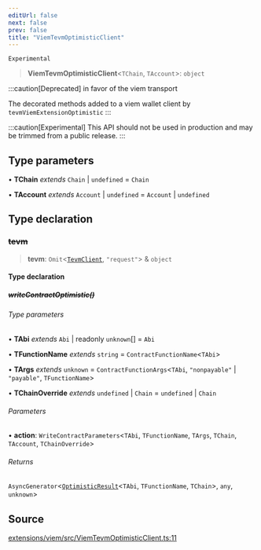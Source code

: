 ```yaml
---
editUrl: false
next: false
prev: false
title: "ViemTevmOptimisticClient"
---
```


`Experimental`

> **ViemTevmOptimisticClient**\<`TChain`, `TAccount`\>: `object`

:::caution[Deprecated]
in favor of the viem transport

The decorated methods added to a viem wallet client by `tevmViemExtensionOptimistic`
:::

:::caution[Experimental]
This API should not be used in production and may be trimmed from a public release.
:::

## Type parameters

• **TChain** *extends* `Chain` \| `undefined` = `Chain`

• **TAccount** *extends* `Account` \| `undefined` = `Account` \| `undefined`

## Type declaration

### ~~tevm~~

> **tevm**: `Omit`\<[`TevmClient`](/reference/tevm/client-types/type-aliases/tevmclient/), `"request"`\> & `object`

#### Type declaration

##### ~~writeContractOptimistic()~~

###### Type parameters

• **TAbi** *extends* `Abi` \| readonly `unknown`[] = `Abi`

• **TFunctionName** *extends* `string` = `ContractFunctionName`\<`TAbi`\>

• **TArgs** *extends* `unknown` = `ContractFunctionArgs`\<`TAbi`, `"nonpayable"` \| `"payable"`, `TFunctionName`\>

• **TChainOverride** *extends* `undefined` \| `Chain` = `undefined` \| `Chain`

###### Parameters

• **action**: `WriteContractParameters`\<`TAbi`, `TFunctionName`, `TArgs`, `TChain`, `TAccount`, `TChainOverride`\>

###### Returns

`AsyncGenerator`\<[`OptimisticResult`](/reference/tevm/viem/type-aliases/optimisticresult/)\<`TAbi`, `TFunctionName`, `TChain`\>, `any`, `unknown`\>

## Source

[extensions/viem/src/ViemTevmOptimisticClient.ts:11](https://github.com/evmts/tevm-monorepo/blob/main/extensions/viem/src/ViemTevmOptimisticClient.ts#L11)
